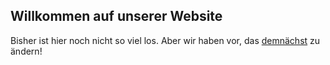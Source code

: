 ## Willkommen auf unserer Website

Bisher ist hier noch nicht so viel los. Aber wir haben vor, das [demnächst](https://de.wikipedia.org/wiki/Sankt_Nimmerlein) zu ändern!
